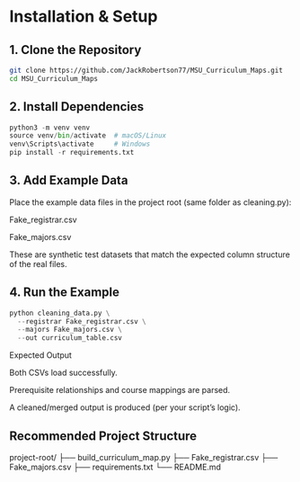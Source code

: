 # Installation & Setup

## 1. Clone the Repository

```bash
git clone https://github.com/JackRobertson77/MSU_Curriculum_Maps.git
cd MSU_Curriculum_Maps
```

## 2. Install Dependencies

```python
python3 -m venv venv
source venv/bin/activate  # macOS/Linux
venv\Scripts\activate     # Windows
pip install -r requirements.txt

```

## 3. Add Example Data

Place the example data files in the project root (same folder as cleaning.py):

Fake_registrar.csv

Fake_majors.csv

These are synthetic test datasets that match the expected column structure of the real files.

## 4. Run the Example
   
```python
python cleaning_data.py \
  --registrar Fake_registrar.csv \
  --majors Fake_majors.csv \
  --out curriculum_table.csv

```

Expected Output

Both CSVs load successfully.

Prerequisite relationships and course mappings are parsed.

A cleaned/merged output is produced (per your script’s logic).

## Recommended Project Structure
project-root/
├── build_curriculum_map.py
├── Fake_registrar.csv
├── Fake_majors.csv
├── requirements.txt
└── README.md
